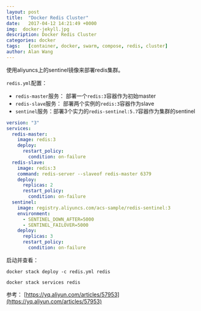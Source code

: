```yaml
---
layout: post
title:  "Docker Redis Cluster"
date:   2017-04-12 14:21:49 +0000
img:  docker-jekyll.jpg
description: Docker Redis Cluster
categories: docker
tags:   [container, docker, swarm, compose, redis, cluster]
author: Alan Wang
---
```

使用aliyuncs上的sentinel镜像来部署redis集群。

`redis.yml`配置：
- `redis-master`服务： 部署一个`redis:3`容器作为初始master
- `redis-slave`服务： 部署两个实例的`redis:3`容器作为slave
- `sentinel`服务：部署3个实力的`redis-sentinel:5.7`容器作为集群的sentinel

```yml
version: "3"
services:
  redis-master:
    image: redis:3
    deploy:
      restart_policy:
        condition: on-failure
  redis-slave:
    image: redis:3
    command: redis-server --slaveof redis-master 6379
    deploy:
      replicas: 2
      restart_policy:
        condition: on-failure
  sentinel:
    image: registry.aliyuncs.com/acs-sample/redis-sentinel:3
    environment:
      - SENTINEL_DOWN_AFTER=5000
      - SENTINEL_FAILOVER=5000
    deploy:
      replicas: 3
      restart_policy:
        condition: on-failure
```

启动并查看：
```
docker stack deploy -c redis.yml redis

docker stack services redis
```

参考： [https://yq.aliyun.com/articles/57953](https://yq.aliyun.com/articles/57953)
